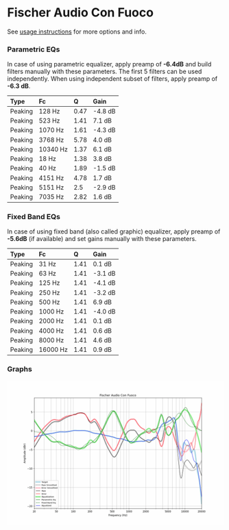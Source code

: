 # Fischer Audio Con Fuoco
See [usage instructions](https://github.com/jaakkopasanen/AutoEq#usage) for more options and info.

### Parametric EQs
In case of using parametric equalizer, apply preamp of **-6.4dB** and build filters manually
with these parameters. The first 5 filters can be used independently.
When using independent subset of filters, apply preamp of **-6.3 dB**.

| Type    | Fc       |    Q | Gain    |
|:--------|:---------|:-----|:--------|
| Peaking | 128 Hz   | 0.47 | -4.8 dB |
| Peaking | 523 Hz   | 1.41 | 7.1 dB  |
| Peaking | 1070 Hz  | 1.61 | -4.3 dB |
| Peaking | 3768 Hz  | 5.78 | 4.0 dB  |
| Peaking | 10340 Hz | 1.37 | 6.1 dB  |
| Peaking | 18 Hz    | 1.38 | 3.8 dB  |
| Peaking | 40 Hz    | 1.89 | -1.5 dB |
| Peaking | 4151 Hz  | 4.78 | 1.7 dB  |
| Peaking | 5151 Hz  | 2.5  | -2.9 dB |
| Peaking | 7035 Hz  | 2.82 | 1.6 dB  |

### Fixed Band EQs
In case of using fixed band (also called graphic) equalizer, apply preamp of **-5.6dB**
(if available) and set gains manually with these parameters.

| Type    | Fc       |    Q | Gain    |
|:--------|:---------|:-----|:--------|
| Peaking | 31 Hz    | 1.41 | 0.1 dB  |
| Peaking | 63 Hz    | 1.41 | -3.1 dB |
| Peaking | 125 Hz   | 1.41 | -4.1 dB |
| Peaking | 250 Hz   | 1.41 | -3.2 dB |
| Peaking | 500 Hz   | 1.41 | 6.9 dB  |
| Peaking | 1000 Hz  | 1.41 | -4.0 dB |
| Peaking | 2000 Hz  | 1.41 | 0.1 dB  |
| Peaking | 4000 Hz  | 1.41 | 0.6 dB  |
| Peaking | 8000 Hz  | 1.41 | 4.6 dB  |
| Peaking | 16000 Hz | 1.41 | 0.9 dB  |

### Graphs
![](./Fischer%20Audio%20Con%20Fuoco.png)